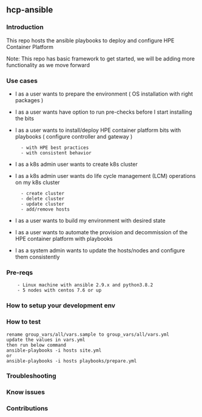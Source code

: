 ## hcp-ansible

### Introduction
This repo hosts the ansible playbooks to deploy and configure HPE Container Platform

Note: This repo has basic framework to get started, we will be adding more functionality as we move forward

### Use cases
  - I as a user wants to prepare the environment ( OS installation with right packages )
  - I as a user wants have option to run pre-checks before I start installing the bits
  - I as a user wants to install/deploy HPE container platform bits with playbooks ( configure controller and gateway )
  
          - with HPE best practices
          - with consistent behavior
  - I as a k8s admin user wants to create k8s cluster
  - I as a k8s admin user wants do life cycle management (LCM) operations on my k8s cluster
  
          - create cluster
          - delete cluster
          - update cluster
          - add/remove hosts
  - I as a user wants to build my environment with desired state
  - I as a user wants to automate the provision and decommission of the HPE container platform with playbooks
  - I as a system admin wants to update the hosts/nodes and configure them consistently

### Pre-reqs
        - Linux machine with ansible 2.9.x and python3.8.2
        - 5 nodes with centos 7.6 or up
### How to setup your development env

### How to test
```
rename group_vars/all/vars.sample to group_vars/all/vars.yml
update the values in vars.yml
then run below command
ansible-playbooks -i hosts site.yml
or
ansible-playbooks -i hosts playbooks/prepare.yml
```

### Troubleshooting

### Know issues


### Contributions



